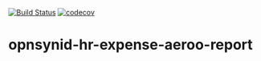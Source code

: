 [![Build Status](https://travis-ci.com/open-synergy/opnsynid-hr-expense-aeroo-report.svg?branch=8.0)](https://travis-ci.com/open-synergy/8.0)
[![codecov](https://codecov.io/gh/open-synergy/opnsynid-hr-expense-aeroo-report/branch/8.0}/graph/badge.svg)](https://codecov.io/gh/open-synergy/opnsynid-hr-expense-aeroo-report)

# opnsynid-hr-expense-aeroo-report

